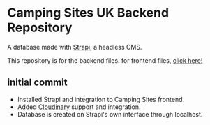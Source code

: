 # Camping Sites UK Backend Repository

A database made with [Strapi](https://strapi.io/), a headless CMS.

This repository is for the backend files. for frontend files, [click here!](https://github.com/Norbs89/camping-site-frontend)

## initial commit

- Installed Strapi and integration to Camping Sites frontend.
- Added [Cloudinary](https://cloudinary.com/) support and integration.
- Database is created on Strapi's own interface through localhost.
